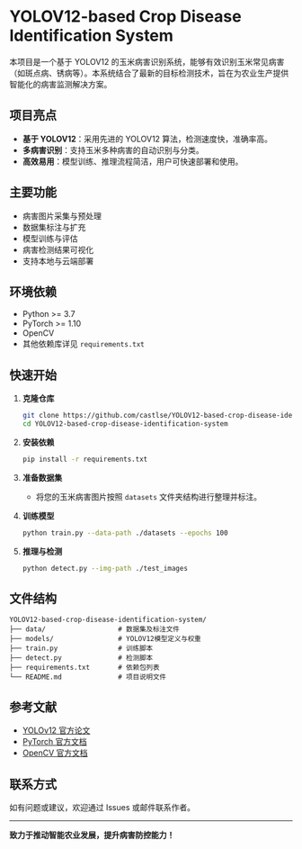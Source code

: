 # YOLOV12-based Crop Disease Identification System

本项目是一个基于 YOLOV12 的玉米病害识别系统，能够有效识别玉米常见病害（如斑点病、锈病等）。本系统结合了最新的目标检测技术，旨在为农业生产提供智能化的病害监测解决方案。

## 项目亮点

- **基于 YOLOV12**：采用先进的 YOLOV12 算法，检测速度快，准确率高。
- **多病害识别**：支持玉米多种病害的自动识别与分类。
- **高效易用**：模型训练、推理流程简洁，用户可快速部署和使用。

## 主要功能

- 病害图片采集与预处理
- 数据集标注与扩充
- 模型训练与评估
- 病害检测结果可视化
- 支持本地与云端部署

## 环境依赖

- Python >= 3.7
- PyTorch >= 1.10
- OpenCV
- 其他依赖库详见 `requirements.txt`

## 快速开始

1. **克隆仓库**  
   ```bash
   git clone https://github.com/castlse/YOLOV12-based-crop-disease-identification-system.git
   cd YOLOV12-based-crop-disease-identification-system
   ```

2. **安装依赖**  
   ```bash
   pip install -r requirements.txt
   ```

3. **准备数据集**  
   - 将您的玉米病害图片按照 `datasets` 文件夹结构进行整理并标注。

4. **训练模型**  
   ```bash
   python train.py --data-path ./datasets --epochs 100
   ```

5. **推理与检测**  
   ```bash
   python detect.py --img-path ./test_images
   ```

## 文件结构

```
YOLOV12-based-crop-disease-identification-system/
├── data/                  # 数据集及标注文件
├── models/                # YOLOV12模型定义与权重
├── train.py               # 训练脚本
├── detect.py              # 检测脚本
├── requirements.txt       # 依赖包列表
└── README.md              # 项目说明文件
```

## 参考文献

- [YOLOv12 官方论文](https://arxiv.org/abs/xxxx.xxxxx)
- [PyTorch 官方文档](https://pytorch.org/)
- [OpenCV 官方文档](https://opencv.org/)

## 联系方式

如有问题或建议，欢迎通过 Issues 或邮件联系作者。

---

**致力于推动智能农业发展，提升病害防控能力！**

